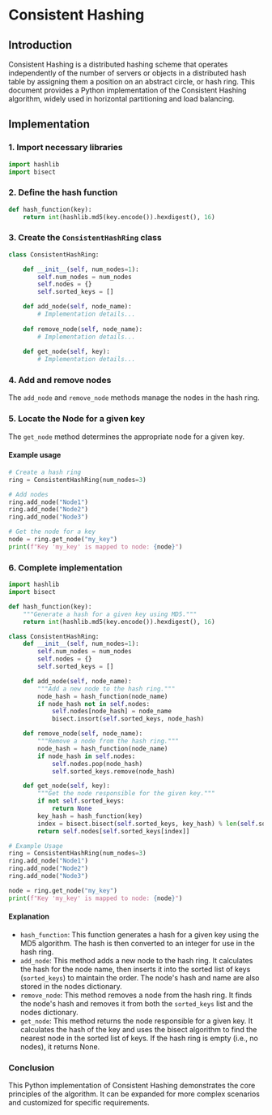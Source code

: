 # Consistent Hashing

## Introduction

Consistent Hashing is a distributed hashing scheme that operates independently of the number of servers or objects in a distributed hash table by assigning them a position on an abstract circle, or hash ring.
This document provides a Python implementation of the Consistent Hashing algorithm, widely used in horizontal partitioning and load balancing.

## Implementation

### 1. Import necessary libraries

```python
import hashlib
import bisect
```

### 2. Define the hash function

```python
def hash_function(key):
    return int(hashlib.md5(key.encode()).hexdigest(), 16)
```

### 3. Create the `ConsistentHashRing` class

```python
class ConsistentHashRing:

    def __init__(self, num_nodes=1):
        self.num_nodes = num_nodes
        self.nodes = {}
        self.sorted_keys = []

    def add_node(self, node_name):
        # Implementation details...
    
    def remove_node(self, node_name):
        # Implementation details...
    
    def get_node(self, key):
        # Implementation details...
```

### 4. Add and remove nodes

The `add_node` and `remove_node` methods manage the nodes in the hash ring.

### 5. Locate the Node for a given key

The `get_node` method determines the appropriate node for a given key.

#### Example usage

```python
# Create a hash ring
ring = ConsistentHashRing(num_nodes=3)

# Add nodes
ring.add_node("Node1")
ring.add_node("Node2")
ring.add_node("Node3")

# Get the node for a key
node = ring.get_node("my_key")
print(f"Key 'my_key' is mapped to node: {node}")
```

### 6. Complete implementation

```python
import hashlib
import bisect

def hash_function(key):
    """Generate a hash for a given key using MD5."""
    return int(hashlib.md5(key.encode()).hexdigest(), 16)

class ConsistentHashRing:
    def __init__(self, num_nodes=1):
        self.num_nodes = num_nodes
        self.nodes = {}
        self.sorted_keys = []

    def add_node(self, node_name):
        """Add a new node to the hash ring."""
        node_hash = hash_function(node_name)
        if node_hash not in self.nodes:
            self.nodes[node_hash] = node_name
            bisect.insort(self.sorted_keys, node_hash)

    def remove_node(self, node_name):
        """Remove a node from the hash ring."""
        node_hash = hash_function(node_name)
        if node_hash in self.nodes:
            self.nodes.pop(node_hash)
            self.sorted_keys.remove(node_hash)

    def get_node(self, key):
        """Get the node responsible for the given key."""
        if not self.sorted_keys:
            return None
        key_hash = hash_function(key)
        index = bisect.bisect(self.sorted_keys, key_hash) % len(self.sorted_keys)
        return self.nodes[self.sorted_keys[index]]

# Example Usage
ring = ConsistentHashRing(num_nodes=3)
ring.add_node("Node1")
ring.add_node("Node2")
ring.add_node("Node3")

node = ring.get_node("my_key")
print(f"Key 'my_key' is mapped to node: {node}")
```

#### Explanation

- `hash_function`: This function generates a hash for a given key using the MD5 algorithm. The hash is then converted to an integer for use in the hash ring.
- `add_node`: This method adds a new node to the hash ring. It calculates the hash for the node name, then inserts it into the sorted list of keys (`sorted_keys`) to maintain the order. The node's hash and name are also stored in the nodes dictionary.
- `remove_node`: This method removes a node from the hash ring. It finds the node's hash and removes it from both the `sorted_keys` list and the nodes dictionary.
- `get_node`: This method returns the node responsible for a given key. It calculates the hash of the key and uses the bisect algorithm to find the nearest node in the sorted list of keys. If the hash ring is empty (i.e., no nodes), it returns None.

### Conclusion

This Python implementation of Consistent Hashing demonstrates the core principles of the algorithm.
It can be expanded for more complex scenarios and customized for specific requirements.
